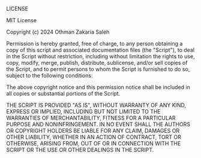 LICENSE

MIT License

Copyright (c) 2024 Othman Zakaria Saleh

Permission is hereby granted, free of charge, to any person obtaining a copy of this script and associated documentation files (the "Script"), to deal in the Script without restriction, including without limitation the rights to use, copy, modify, merge, publish, distribute, sublicense, and/or sell copies of the Script, and to permit persons to whom the Script is furnished to do so, subject to the following conditions:

The above copyright notice and this permission notice shall be included in all copies or substantial portions of the Script.

THE SCRIPT IS PROVIDED "AS IS", WITHOUT WARRANTY OF ANY KIND, EXPRESS OR IMPLIED, INCLUDING BUT NOT LIMITED TO THE WARRANTIES OF MERCHANTABILITY, FITNESS FOR A PARTICULAR PURPOSE AND NONINFRINGEMENT. IN NO EVENT SHALL THE AUTHORS OR COPYRIGHT HOLDERS BE LIABLE FOR ANY CLAIM, DAMAGES OR OTHER LIABILITY, WHETHER IN AN ACTION OF CONTRACT, TORT OR OTHERWISE, ARISING FROM, OUT OF OR IN CONNECTION WITH THE SCRIPT OR THE USE OR OTHER DEALINGS IN THE SCRIPT.
